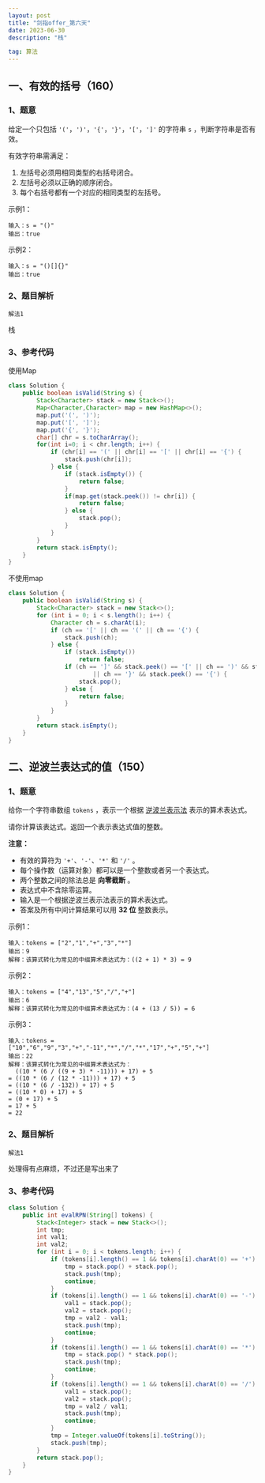 ```yaml
---
layout: post
title: "剑指offer_第六天"
date: 2023-06-30 
description: "栈"

tag: 算法
---  
```


## 一、有效的括号（160）

### 1、题意

给定一个只包括 `'('`，`')'`，`'{'`，`'}'`，`'['`，`']'` 的字符串 `s` ，判断字符串是否有效。

有效字符串需满足：

1. 左括号必须用相同类型的右括号闭合。
2. 左括号必须以正确的顺序闭合。
3. 每个右括号都有一个对应的相同类型的左括号。

示例1：

```
输入：s = "()"
输出：true
```

示例2：

```
输入：s = "()[]{}"
输出：true
```



### 2、题目解析

``解法1``

栈

### 3、参考代码

使用Map

```java
class Solution {
    public boolean isValid(String s) {
        Stack<Character> stack = new Stack<>();
        Map<Character,Character> map = new HashMap<>();
        map.put('(', ')');
        map.put('[', ']');
        map.put('{', '}');
        char[] chr = s.toCharArray();
        for(int i=0; i < chr.length; i++) {
            if (chr[i] == '(' || chr[i] == '[' || chr[i] == '{') {
                stack.push(chr[i]);
            } else {
                if (stack.isEmpty()) {
                    return false;
                }
                if(map.get(stack.peek()) != chr[i]) {
                    return false;
                } else {
                    stack.pop();
                }
            }
        }
        return stack.isEmpty();
    }
}
```

不使用map

```java
class Solution {
    public boolean isValid(String s) {
		Stack<Character> stack = new Stack<>();
        for (int i = 0; i < s.length(); i++) {
            Character ch = s.charAt(i);
            if (ch == '[' || ch == '(' || ch == '{') {
                stack.push(ch);
            } else {
                if (stack.isEmpty())
                    return false;
                if (ch == ']' && stack.peek() == '[' || ch == ')' && stack.peek() == '('
                        || ch == '}' && stack.peek() == '{') {
                    stack.pop();
                } else {
                    return false;
                }
            }
        }
        return stack.isEmpty();
    }
}
```



## 二、逆波兰表达式的值（150）

### 1、题意

给你一个字符串数组 `tokens` ，表示一个根据 [逆波兰表示法](https://baike.baidu.com/item/逆波兰式/128437) 表示的算术表达式。

请你计算该表达式。返回一个表示表达式值的整数。

**注意：**

- 有效的算符为 `'+'`、`'-'`、`'*'` 和 `'/'` 。
- 每个操作数（运算对象）都可以是一个整数或者另一个表达式。
- 两个整数之间的除法总是 **向零截断** 。
- 表达式中不含除零运算。
- 输入是一个根据逆波兰表示法表示的算术表达式。
- 答案及所有中间计算结果可以用 **32 位** 整数表示。

示例1：

```
输入：tokens = ["2","1","+","3","*"]
输出：9
解释：该算式转化为常见的中缀算术表达式为：((2 + 1) * 3) = 9
```

示例2：

```
输入：tokens = ["4","13","5","/","+"]
输出：6
解释：该算式转化为常见的中缀算术表达式为：(4 + (13 / 5)) = 6
```

示例3：

```
输入：tokens = ["10","6","9","3","+","-11","*","/","*","17","+","5","+"]
输出：22
解释：该算式转化为常见的中缀算术表达式为：
  ((10 * (6 / ((9 + 3) * -11))) + 17) + 5
= ((10 * (6 / (12 * -11))) + 17) + 5
= ((10 * (6 / -132)) + 17) + 5
= ((10 * 0) + 17) + 5
= (0 + 17) + 5
= 17 + 5
= 22
```

### 2、题目解析

``解法1``

处理得有点麻烦，不过还是写出来了

### 3、参考代码

```java
class Solution {
    public int evalRPN(String[] tokens) {
		Stack<Integer> stack = new Stack<>();
        int tmp;
        int val1;
        int val2;
        for (int i = 0; i < tokens.length; i++) {
            if (tokens[i].length() == 1 && tokens[i].charAt(0) == '+') {
                tmp = stack.pop() + stack.pop();
                stack.push(tmp);
                continue;
            }
            if (tokens[i].length() == 1 && tokens[i].charAt(0) == '-') {
                val1 = stack.pop();
                val2 = stack.pop();
                tmp = val2 - val1;
                stack.push(tmp);
                continue;
            }
            if (tokens[i].length() == 1 && tokens[i].charAt(0) == '*') {
                tmp = stack.pop() * stack.pop();
                stack.push(tmp);
                continue;
            }
            if (tokens[i].length() == 1 && tokens[i].charAt(0) == '/') {
                val1 = stack.pop();
                val2 = stack.pop();
                tmp = val2 / val1;
                stack.push(tmp);
                continue;
            }
            tmp = Integer.valueOf(tokens[i].toString());
            stack.push(tmp);
        }
        return stack.pop();
    }
}
```





